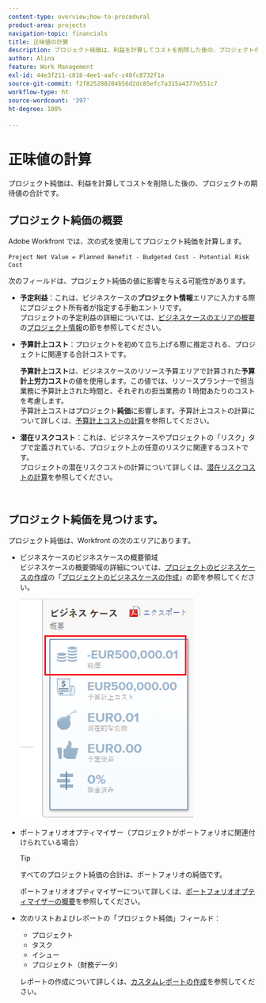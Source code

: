 ```yaml
---
content-type: overview;how-to-procedural
product-area: projects
navigation-topic: financials
title: 正味値の計算
description: プロジェクト純価は、利益を計算してコストを削除した後の、プロジェクトの期待値の合計です。
author: Alina
feature: Work Management
exl-id: 44e3f211-c816-4ee1-aafc-c40fc8732f1a
source-git-commit: f2f825280204b56d2dc85efc7a315a4377e551c7
workflow-type: ht
source-wordcount: '397'
ht-degree: 100%

---
```


# 正味値の計算

プロジェクト純価は、利益を計算してコストを削除した後の、プロジェクトの期待値の合計です。 

## プロジェクト純価の概要

Adobe Workfront では、次の式を使用してプロジェクト純価を計算します。

```
Project Net Value = Planned Benefit - Budgeted Cost - Potential Risk Cost
```

次のフィールドは、プロジェクト純価の値に影響を与える可能性があります。

* **予定利益**：これは、ビジネスケースの&#x200B;**プロジェクト情報**&#x200B;エリアに入力する際にプロジェクト所有者が指定する手動エントリです。\
  プロジェクトの予定利益の詳細については、[ビジネスケースのエリアの概要](../../../manage-work/projects/define-a-business-case/areas-of-business-case.md)の[プロジェクト情報](../../../manage-work/projects/define-a-business-case/areas-of-business-case.md#project-info)の節を参照してください。

* **予算計上コスト**：プロジェクトを初めて立ち上げる際に推定される、プロジェクトに関連する合計コストです。

  **予算計上コスト**&#x200B;は、ビジネスケースのリソース予算エリアで計算された&#x200B;**予算計上労力コスト**&#x200B;の値を使用します。この値では、リソースプランナーで担当業務に予算計上された時間と、それぞれの担当業務の 1 時間あたりのコストを考慮します。\
  予算計上コストはプロジェクト&#x200B;**純価**&#x200B;に影響します。予算計上コストの計算について詳しくは、[予算計上コストの計算](../../../manage-work/projects/project-finances/budgeted-cost.md)を参照してください。

* **潜在リスクコスト**：これは、ビジネスケースやプロジェクトの「リスク」タブで定義されている、プロジェクト上の任意のリスクに関連するコストです。\
  プロジェクトの潜在リスクコストの計算について詳しくは、[潜在リスクコストの計算](../../../manage-work/projects/project-finances/potential-risk-cost.md)を参照してください。

   

## プロジェクト純価を見つけます。

プロジェクト純価は、Workfront の次のエリアにあります。

* ビジネスケースのビジネスケースの概要領域 \
  ビジネスケースの概要領域の詳細については、[プロジェクトのビジネスケースの作成](../../../manage-work/projects/define-a-business-case/create-business-case.md)の「[プロジェクトのビジネスケースの作成](../../../manage-work/projects/define-a-business-case/create-business-case.md)」の節を参照してください。

  ![](assets/net-value-on-business-case-summary-highlighted-350x444.png)

* ポートフォリオオプティマイザー（プロジェクトがポートフォリオに関連付けられている場合）

  >[!TIP]
  >
  >すべてのプロジェクト純価の合計は、ポートフォリオの純価です。

  ポートフォリオオプティマイザーについて詳しくは、[ポートフォリオオプティマイザーの概要](../../../manage-work/portfolios/portfolio-optimizer/portfolio-optimizer-overview.md)を参照してください。

* 次のリストおよびレポートの「プロジェクト純価」フィールド：

   * プロジェクト
   * タスク
   * イシュー
   * プロジェクト（財務データ）

  レポートの作成について詳しくは、[カスタムレポートの作成](../../../reports-and-dashboards/reports/creating-and-managing-reports/create-custom-report.md)を参照してください。
